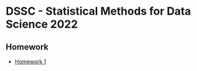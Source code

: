 # DSSC - Statistical Methods for Data Science 2022

## Homework

* [Homework 1](https://moodle2.units.it/pluginfile.php/491282/mod_assign/introattachment/0/Homework1-2022.html)
